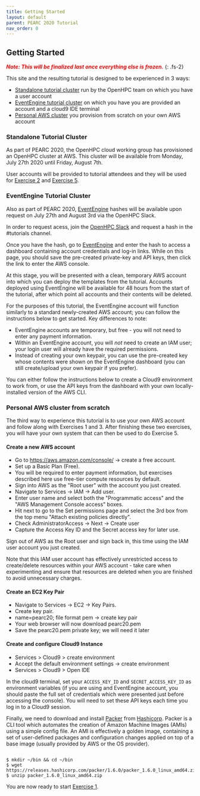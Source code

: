 ```yaml
---
title: Getting Started 
layout: default
parent: PEARC 2020 Tutorial
nav_order: 0
---
```


## Getting Started

<span style="color: red"> ***Note: This will be finalized last once everything else is frozen.*** </span>
{: .fs-2}

This site and the resulting tutorial is designed to be experienced in 3 ways:
* [Standalone tutorial cluster](#standalone-tutorial-cluster) run by the OpenHPC team on which you have a user account
* [EventEngine tutorial cluster](#eventengine-tutorial-cluster) on which you have you are provided an account and a cloud9 IDE terminal
* [Personal AWS cluster](#personal-aws-cluster-from-scratch) you provision from scratch on your own AWS account 

### Standalone Tutorial Cluster

As part of PEARC 2020, the OpenHPC cloud working group has provisioned an OpenHPC cluster at AWS. 
This cluster will be available from Monday, July 27th 2020 until Friday, August 7th.

User accounts will be provided to tutorial attendees and they will be used for [Exercise 2](exercise2.html) and [Exercise 5](exercise5.html).


### EventEngine Tutorial Cluster

Also as part of PEARC 2020,
[EventEngine](https://dashboard.eventengine.run/login) hashes will be available
upon request on July 27th and August 3rd via the OpenHPC Slack. 

In order to request acess, join the [OpenHPC
Slack](https://join.slack.com/t/openhpc/shared_invite/enQtODAyNTgyMTUyNDUwLWIyMjc5MmJlMjJlY2ExNzYyYzcyN2M3OTkyMTcwOWI4YzlkMmEyMzIzODZhYzIxYzIwZDE2NWEyNmMzNzVhMTY)
and request a hash in the #tutorials channel.

Once you have the hash, go to [EventEngine](https://dashboard.eventengine.run/login) and enter the hash to access a dashboard containing account credentials and log-in links. While on this page, you should save the pre-created private-key and API keys, then click the link to enter the AWS console.

At this stage, you will be presented with a clean, temporary AWS account into which you can deploy the templates from the tutorial. Accounts deployed using EventEngine will be available for 48 hours from the start of the tutorial, after which point all accounts and their contents will be deleted.

For the purposes of this tutorial, the EventEngine account will function similarly to a standard newly-created AWS account; you can follow the instructions below to get started. Key differences to note:

* EventEngine accounts are temporary, but free - you will not need to enter any payment information.
* Within an EventEngine account, you will *not* need to create an IAM user; your login user will already have the required permissions.
* Instead of creating your own keypair, you can use the pre-created key whose contents were shown on the EventEngine dashboard (you can still create/upload your own keypair if you prefer).

You can either follow the instructions below to create a Cloud9 environment to work from, or use the API keys from the dashboard with your own locally-installed version of the AWS CLI.

### Personal AWS cluster from scratch

The third way to experience this tutorial is to use your own AWS account and follow along with Exercises 1 and 3. 
After finishing these two exercises, you will have your own system that can then be used to do Exercise 5.

#### Create a new AWS account

* Go to https://aws.amazon.com/console/ -> create a free account.
* Set up a Basic Plan (Free).
* You will be required to enter payment information, but exercises described here use free-tier compute resources by default.
* Sign into AWS as the "Root user" with the account you just created.
* Navigate to Services -> IAM -> Add user.
* Enter user name and select both the "Programmatic access" and the "AWS Management Console access" boxes.
* Hit next to go to the Set permissions page and select the 3rd box from the top menu "Attach existing policies directly".
* Check AdministratorAccess -> Next -> Create user
* Capture the Access Key ID and the Secret access key for later use.

Sign out of AWS as the Root user and sign back in, this time using the IAM user account you just created.

Note that this IAM user account has effectively unrestricted access to create/delete resources within your AWS account - take care when experimenting and ensure that resources are deleted when you are finished to avoid unnecessary charges.

#### Create an EC2 Key Pair

* Navigate to Services -> EC2 -> Key Pairs.
* Create key pair.
* name=pearc20; file format pem -> create key pair
* Your web browser will now download pearc20.pem
* Save the pearc20.pem private key; we will need it later

#### Create and configure Cloud9 Instance

* Services > Cloud9 > create environment
* Accept the default environment settings -> create environment
* Services > Cloud9 > Open IDE

In the cloud9 terminal, set your `ACCESS_KEY_ID` and `SECRET_ACCESS_KEY_ID` as environment variables (if you are using and EventEngine account, you should paste the full set of credentials which were presented just before accessing the console). You will need to set these API keys each time you log in to a Cloud9 session.

Finally, we need to download and install [Packer](https://www.packer.io/) from [Hashicorp](https://www.hashicorp.com/). Packer is a CLI tool which automates the creation of Amazon Machine Images (AMIs) using a simple config file. An AMI is effectively a golden image, containing a set of user-defined packages and configuration changes applied on top of a base image (usually provided by AWS or the OS provider).

~~~

$ mkdir ~/bin && cd ~/bin
$ wget https://releases.hashicorp.com/packer/1.6.0/packer_1.6.0_linux_amd64.zip 
$ unzip packer_1.6.0_linux_amd64.zip

~~~

You are now ready to start [Exercise 1](exercise1.html).
